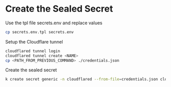 # Create the Sealed Secret

Use the tpl file secrets.env and replace values
```bash
cp secrets.env.tpl secrets.env
```

Setup the Cloudflare tunnel
```bash
cloudflared tunnel login
cloudflared tunnel create <NAME>
cp <PATH_FROM_PREVIOUS_COMMAND> ./credentials.json 
```


Create the sealed secret
```bash
k create secret generic -n cloudflared --from-file=credentials.json cloudflared-credentials --dry-run=client -o yaml | kubeseal --controller-namespace=sealed-secrets -w templates/secret.yaml
```
